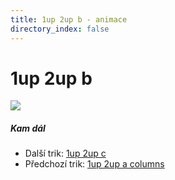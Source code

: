 ```yaml
---
title: 1up 2up b - animace
directory_index: false
---
```


# 1up 2up b

![](/animace/img/1up-2up-b.gif)

##### Kam dál

- Další trik: [1up 2up c](1up-2up-c.html "Další trik 1up 2up c")
- Předchozí trik: [1up 2up a columns](1up-2up-a-columns.html "Předchozí trik 1up 2up a columns")

